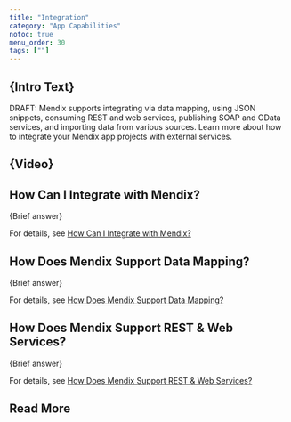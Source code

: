 ```yaml
---
title: "Integration"
category: "App Capabilities"
notoc: true
menu_order: 30
tags: [""]
---
```


## {Intro Text}

DRAFT: Mendix supports integrating via data mapping, using JSON snippets, consuming REST and web services, publishing SOAP and OData services, and importing data from various sources. Learn more about how to integrate your Mendix app projects with external services.

## {Video}

## How Can I Integrate with Mendix?

{Brief answer}

For details, see [How Can I Integrate with Mendix?](integration-overview#integrate-with)

## How Does Mendix Support Data Mapping?

{Brief answer}

For details, see [How Does Mendix Support Data Mapping?](data-mappings#data-mapping)

## How Does Mendix Support REST & Web Services?

{Brief answer}

For details, see [How Does Mendix Support REST & Web Services?](consuming-services#support-rest-web)

## Read More

